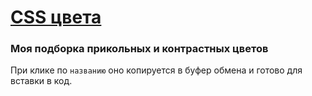 # [CSS цвета](https://artyemsavchenko.github.io/Colors/)
### Моя подборка прикольных и контрастных цветов
При клике по `названию` оно копируется в буфер обмена и готово для вставки в код.
